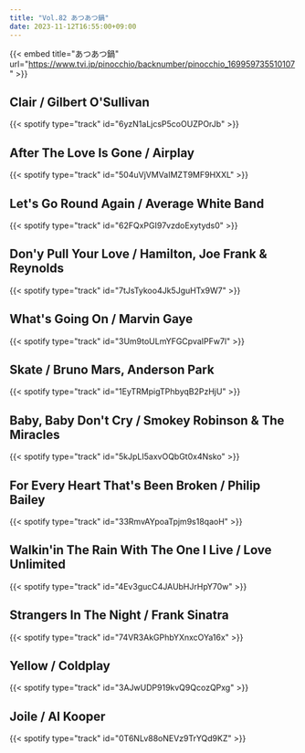 ```yaml
---
title: "Vol.82 あつあつ鍋"
date: 2023-11-12T16:55:00+09:00
---
```


{{< embed title="あつあつ鍋" url="https://www.tvi.jp/pinocchio/backnumber/pinocchio_169959735510107" >}}

## Clair / Gilbert O'Sullivan
{{< spotify type="track" id="6yzN1aLjcsP5coOUZPOrJb" >}}

## After The Love Is Gone / Airplay
{{< spotify type="track" id="504uVjVMVaIMZT9MF9HXXL" >}}

## Let's Go Round Again / Average White Band
{{< spotify type="track" id="62FQxPGI97vzdoExytyds0" >}}

## Don'y Pull Your Love / Hamilton, Joe Frank & Reynolds
{{< spotify type="track" id="7tJsTykoo4Jk5JguHTx9W7" >}}

## What's Going On / Marvin Gaye
{{< spotify type="track" id="3Um9toULmYFGCpvaIPFw7l" >}}

## Skate / Bruno Mars, Anderson Park
{{< spotify type="track" id="1EyTRMpigTPhbyqB2PzHjU" >}}

## Baby, Baby Don't Cry / Smokey Robinson & The Miracles
{{< spotify type="track" id="5kJpLI5axvOQbGt0x4Nsko" >}}

## For Every Heart That's Been Broken / Philip Bailey
{{< spotify type="track" id="33RmvAYpoaTpjm9s18qaoH" >}}

## Walkin'in The Rain With The One I Live / Love Unlimited
{{< spotify type="track" id="4Ev3gucC4JAUbHJrHpY70w" >}}

## Strangers In The Night / Frank Sinatra
{{< spotify type="track" id="74VR3AkGPhbYXnxcOYa16x" >}}

## Yellow / Coldplay
{{< spotify type="track" id="3AJwUDP919kvQ9QcozQPxg" >}}

## Joile / Al Kooper
{{< spotify type="track" id="0T6NLv88oNEVz9TrYQd9KZ" >}}
